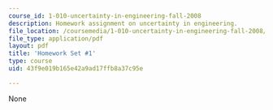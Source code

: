 ```yaml
---
course_id: 1-010-uncertainty-in-engineering-fall-2008
description: Homework assignment on uncertainty in engineering.
file_location: /coursemedia/1-010-uncertainty-in-engineering-fall-2008/43f9e019b165e42a9ad17ffb8a37c95e_homework_01.pdf
file_type: application/pdf
layout: pdf
title: 'Homework Set #1'
type: course
uid: 43f9e019b165e42a9ad17ffb8a37c95e

---
```

None